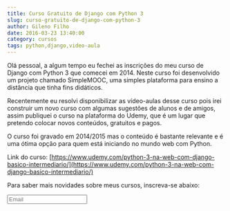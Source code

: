 ```yaml
---
title: Curso Gratuito de Django com Python 3
slug: curso-gratuito-de-django-com-python-3
author: Gileno Filho
date: 2016-03-23 13:40:00
category: cursos
tags: python,django,video-aula
---
```


Olá pessoal, a algum tempo eu fechei as inscrições do meu curso de Django com Python 3 que comecei em 2014. Neste curso foi desenvolvido um projeto chamado SimpleMOOC, uma simples plataforma para ensino a distância que tinha fins didáticos.

Recentemente eu resolvi disponibilizar as vídeo-aulas desse curso pois irei construir um novo curso com algumas sugestões de alunos e de amigos, assim publiquei o curso na plataforma do Udemy, que é um lugar que pretendo colocar novos conteúdos, gratuitos e pagos.

O curso foi gravado em 2014/2015 mas o conteúdo é bastante relevante e é uma ótima opção para quem está iniciando no mundo web com Python.

Link do curso: [https://www.udemy.com/python-3-na-web-com-django-basico-intermediario/](https://www.udemy.com/python-3-na-web-com-django-basico-intermediario/)

Para saber mais novidades sobre meus cursos, inscreva-se abaixo:

<form action="//gilenofilho.us11.list-manage.com/subscribe/post?u=42028a9587ab7791c65804500&amp;id=cf58dbb2d8" method="post">
    <input type="text" name="EMAIL" value="" placeholder="Email" />
</form>
